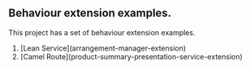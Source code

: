 ## Behaviour extension examples.

This project has a set of behaviour extension examples.

<ol>
<li>[Lean Service](arrangement-manager-extension)</li>
<li>[Camel Route](product-summary-presentation-service-extension)</li>
</ol>